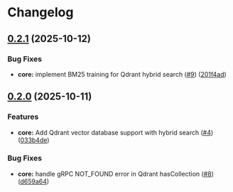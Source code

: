 # Changelog

## [0.2.1](https://github.com/chatbot-pf/context-please/compare/core-v0.2.0...core-v0.2.1) (2025-10-12)


### Bug Fixes

* **core:** implement BM25 training for Qdrant hybrid search ([#9](https://github.com/chatbot-pf/context-please/issues/9)) ([201f4ad](https://github.com/chatbot-pf/context-please/commit/201f4ad63fe1ffc684be9917b67adad4f2ef95a7))

## [0.2.0](https://github.com/chatbot-pf/context-please/compare/core-v0.1.0...core-v0.2.0) (2025-10-11)


### Features

* **core:** Add Qdrant vector database support with hybrid search ([#4](https://github.com/chatbot-pf/context-please/issues/4)) ([033b4de](https://github.com/chatbot-pf/context-please/commit/033b4dec810f8663e61667e818005bb3b202192d))


### Bug Fixes

* **core:** handle gRPC NOT_FOUND error in Qdrant hasCollection ([#8](https://github.com/chatbot-pf/context-please/issues/8)) ([d659a64](https://github.com/chatbot-pf/context-please/commit/d659a64a326471fe3009d71bf0d61af5461769bc))
